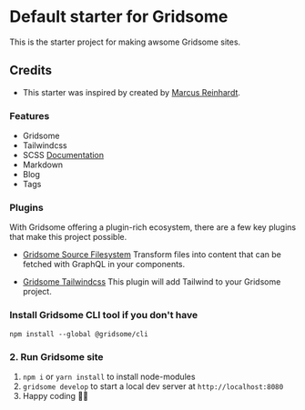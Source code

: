 # Default starter for Gridsome

This is the starter project for making awsome Gridsome sites.

## Credits

- This starter was inspired by created by [Marcus Reinhardt](https://github.com/noxify).

### Features

- Gridsome
- Tailwindcss
- SCSS [Documentation](https://gridsome.org/docs/assets-css/#use-sass--css-pre-processors)
- Markdown
- Blog
- Tags

### Plugins

With Gridsome offering a plugin-rich ecosystem, there are a few key plugins that make this project possible.

- [Gridsome Source Filesystem](https://gridsome.org/plugins/@gridsome/source-filesystem) Transform files into content that can be fetched with GraphQL in your components.

- [Gridsome Tailwindcss](https://gridsome.org/plugins/gridsome-plugin-tailwindcss) This plugin will add Tailwind to your Gridsome project.

### Install Gridsome CLI tool if you don't have

`npm install --global @gridsome/cli`

### 2. Run Gridsome site

1. `npm i` or `yarn install` to install node-modules
2. `gridsome develop` to start a local dev server at `http://localhost:8080`
3. Happy coding 🎉🙌
